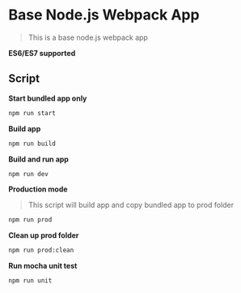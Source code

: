 # Base Node.js Webpack App

> This is a base node.js webpack app

**ES6/ES7 supported**

## Script

**Start bundled app only**
```bash
npm run start
```

**Build app**
```bash
npm run build
```

**Build and run app**
```bash
npm run dev
```

**Production mode**
> This script will build app and copy bundled app to prod folder

```bash
npm run prod
```

**Clean up prod folder**

```bash
npm run prod:clean
```

**Run mocha unit test**
```bash
npm run unit
```